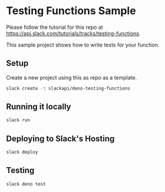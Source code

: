 # Testing Functions Sample

Please follow the tutorial for this repo at https://api.slack.com/tutorials/tracks/testing-functions.

This sample project shows how to write tests for your function.

## Setup

Create a new project using this as repo as a template.

```bash
slack create -t slackapi/deno-testing-functions
```

## Running it locally

```bash
slack run
```

## Deploying to Slack's Hosting

```bash
slack deploy
```

## Testing

```bash
slack deno test
```
